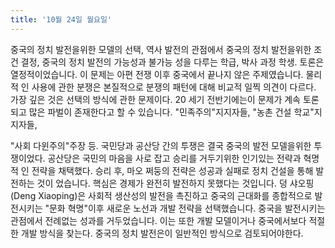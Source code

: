 ```yaml
---
title: '10월 24일 월요일'
---
```

중국의 정치 발전을위한 모델의 선택, 역사 발전의 관점에서 중국의 정치 발전을위한 조건 결정, 중국의 정치 발전의 가능성과 불가능 성을 다루는 학급, 박사 과정 학생. 토론은 열정적이었습니다. 이 문제는 아편 전쟁 이후 중국에서 끝나지 않은 주제였습니다. 물리적 인 사용에 관한 분쟁은 본질적으로 분쟁의 패턴에 대해 비교적 일찍 의견이 다르다. 가장 깊은 것은 선택의 방식에 관한 문제이다. 20 세기 전반기에는이 문제가 계속 토론되고 많은 파벌이 존재한다고 할 수 있습니다. "민족주의"지지자들, "농촌 건설 학교"지지자들,

"사회 다윈주의"주장 등. 국민당과 공산당 간의 투쟁은 결국 중국의 발전 모델을위한 투쟁이었다. 공산당은 국민의 마음을 사로 잡고 승리를 거두기위한 인기있는 전략과 혁명적 인 전략을 채택했다. 승리 후, 마오 쩌둥의 전략은 성공과 실패로 정치 건설을 통해 발전하는 것이 었습니다. 핵심은 경제가 완전히 발전하지 못했다는 것입니다. 덩 샤오핑 (Deng Xiaoping)은 사회적 생산성의 발전을 촉진하고 중국의 근대화를 종합적으로 발전시키는 "문화 혁명"이후 새로운 노선과 개발 전략을 선택했습니다. 중국을 발전시키는 관점에서 전례없는 성과를 거두었습니다. 이는 또한 개발 모델이거나 중국에서보다 적절한 개발 방식을 찾는다. 중국의 정치 발전은이 일반적인 방식으로 검토되어야한다.

